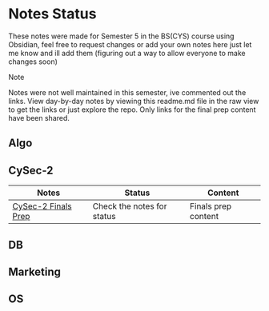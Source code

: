 # Notes Status

These notes were made for Semester 5 in the BS(CYS) course using Obsidian, feel free to request changes or add your own notes here just let me know and ill add them (figuring out a way to allow everyone to make changes soon)

> [!NOTE]
> Notes were not well maintained in this semester, ive commented out the links. View day-by-day notes by viewing this readme.md file in the raw view to get the links or just explore the repo. Only links for the final prep content have been shared.
## Algo
<!--
> [!WARNING]
> Algo might not have a complete QuickNote1 written for it, theres way too much math to type out :')

| Week #      | Date                                                    | Status     | Content                           |
| ----------- | ------------------------------------------------------- | ---------- |:--------------------------------- |
| Week 1      | 21 Aug                                                  | N/A        | Maam Absent                       |
| Week 1      | 23 Aug                                                  | N/A        | Maam Absent                       |
| Week 2      | 28 Aug                                                  | N/A        | Maam Absent                       |
| Week 2      | [30 Aug](Algo/Algo%2030%20August,%202023.md)            | Complete   | Intro to Algo                     |
| Week 3      | [4 Sept](Algo/Algo%204%20September,%202023.md)          | Complete   | Analyzing time complexity in code |
| Week 3      | [6 Sept](Algo/Algo%206%20September,%202023.md)          | Incomplete | Big-O                             |
| Week 4      | 11 Sept                                                 | N/A        | Quiz                              |
| Week 4      | [13 Sept](Algo/Algo%2013%20September,%202023.md)        | Incomplete | Chapter 3 of book                 |
| Week 5      | [18 Sept](Algo/Algo%2018%20September,%202023.md)        | Incomplete |                                   |
| Week 5      | [20 Sept](Algo/Algo%2020%20September,%202023.md)        | Incomplete | Recursion                         |
| Sessional 1 | [25 Sept](Algo/Exam%20Prep/Algo%20Quick%20Notes%201.md) | Incomplete | Prep material for sessional 1     |
| Week 6      | [27 Sept](Algo/Algo%2027%20September,%202023.md)        | Compelete  | Master Method Recurrences         |
| Week 7      | [2 Oct](Algo/Algo%202%20October,%202023.md)             | Incomplete | Recursive Tree                    |
| Week 7      | [4 Oct](Algo/Algo%204%20October,%202023.md)             | Incomplete | Insert Sort & Merge Sort Dry Run Analysis                                  |
| Week 8      | [9 Oct](Algo/Algo%209%20October,%202023.md)             | N/A           |                                   |
| Week 8      | [11 Oct](Algo/Algo%2011%20October,%202023.md)           | N/A           |                                   |
| Week 9      | [16 Oct](Algo/Algo%2016%20October,%202023.md)           | N/A           |                                   |
| Week 9      | [18 Oct](Algo/Algo%2018%20October,%202023.md)           | N/A           |                                   |
| Week 10     | [23 Oct](Algo/Algo%2023%20October,%202023.md)           | N/A           |                                   |
| Week 10     | [25 Oct](Algo/Algo%2025%20October,%202023.md)           | N/A           |                                   |
| Week 11     | [30 Oct](Algo/Algo%2030%20October,%202023.md)           | N/A           |                                   |
| Week 11     | [1 Nov](Algo/Algo%201%20November,%202023.md)            | N/A           |                                   |
-->

## CySec-2
<!--
Notes sponsored by chatGPT ;)

| Week #      | Date                                                          | Status     | Content                                                            |
| ----------- | ------------------------------------------------------------- | ---------- | ------------------------------------------------------------------ |
| Week 1      | [22 Aug](CySec-2/CySec2%2022%20August,%202023.md)             | Complete   | Introduction / Authenticate, Authorize / Audit  + Mirai Case Study |
| Week 1      | [24 Aug](CySec-2/CySec2%2024%20August,%202023.md)             | Refactor   | IS Terminology, 2 Case Studies & APT Overview                      |
| Week 2      | [29 Aug](CySec-2/CySec2%2029%20August,%202023.md)             | Complete   | APT Cyber Killchain and Carbanak Case Study                        |
| Week 2      | [31 Aug](CySec-2/CySec2%2031%20August,%202023.md)             | Complete   | Revising DNS & DHCP & URL                                          |
| Week 3      | [5 Sept](CySec-2/CySec2%205%20September,%202023.md)           | Complete   | Wireshark DNS Lab                                                  |
| Week 3      | [7 Sept](CySec-2/CySec2%207%20September,%202023.md)           | Incomplete | DNS query and weaknesses                                           |
| Week 4      | [12 Sept](CySec-2/CySec2%2012%20September,%202023.md)         | Incomplete | DNS Cache poisoning version 2                                      |
| Week 4      | [14 Sept](CySec-2/CySec2%2014%20September,%202023.md)         | Incomplete | TCP stuff                                                          |
| Week 5      | [19 Sept](CySec-2/CySec2%2019%20September,%202023.md)         | Incomplete | TCP Mitnick Attack + Started CH6                                   |
| Week 5      | 21 Sept                                                       | N/A        | pfSense Lab setup DHCP, DNS, Rules                                 |
| Sessional-1 | [25 Sept](CySec-2/Exam%20Prep/CySec-2%20Quick%20Notes%201.md) | Complete   | Prep material for Sessional 1                                      |
| Week 6      | [28 Sept](CySec-2/CySec2%2028%20September,%202023.md)         | Incomplete | Stateful Packet inspection                                         |
| Week 7      | [3rd Oct](CySec-2/CySec2%203%20October,%202023.md)            | N/A        |                                                                    |
| Week 7      | [5th Oct](CySec-2/CySec2%205%20October,%202023.md)            | N/A        |                                                                    |
| Week 8      | [10th Oct](CySec-2/CySec2%2010%20October,%202023.md)          | N/A        |                                                                    |
| Week 8      | [12th Oct](CySec-2/CySec2%2012%20October,%202023.md)          | N/A        |                                                                    |
| Week 9      | [17th Oct](CySec-2/CySec2%2017%20October,%202023.md)          | N/A        |                                                                    |
| Week 9      | [19th Oct](CySec-2/CySec2%2019%20October,%202023.md)          | Incomplete | Firewall Architecture, Management                                  |
| Week 10     | [24th Oct](CySec-2/CySec2%20124%20October,%202023.md)         | Incomplete |                                                                    |
| Week 10     | [26th Oct](CySec-2/CySec2%2026%20October,%202023.md)          | N/A        |                                                                    |
| Week 11     | [31th Oct](CySec-2/CySec2%2031%20October,%202023.md)          | N/A        |                                                                    |
| Week 11     | [1st Nov](CySec-2/CySec2%201%20November,%202023.md)           | N/A        |                                                                    |
|             | [14th Nov](CySec-2/CySec2%2014%20November,%202023.md)                                                              |            |                                                                    |
-->

| Notes                                                     | Status                     | Content |
| --------------------------------------------------------- | -------------------------- | ------- |
| [CySec-2 Finals Prep](CySec-2/Exam%20Prep/CySec-2%20Finals%20Prep.md) | Check the notes for status | Finals prep content        |

## DB
<!--
| Week #      | Date                                                | Status                        | Content                            |
| ----------- | --------------------------------------------------- | ----------------------------- | ---------------------------------- |
| Week 1      | [22 Aug](DB/DB%2022%20August,%202023.md)            | Complete                      | Introduction & Evolution of a DMBS |
| Week 1      | [24 Aug](DB/DB%2024%20August,%202023.md)            | Refactor (Need to use Slides) | Data Modelling                     |
| Week 2      | [29 Aug](DB/DB%2029%20August,%202023.md)            | Incomplete                    | Data Modelling PT2                 |
| Week 2      | 31 Aug                                              | N/A                           | Class Cancelled                    |
| Week 3      | [5 Sept](DB/DB%205%20September,%202023.md)          | Incomplete                    | Some more DB stuff                 |
| Week 3      | [7 Sept](DB/DB%207%20September,%202023.md)          | Incomplete                    | idk man                            |
| Week 4      | [12 Sept](DB/DB%2012%20September,%202023.md)        | Complete                      | idk man pt2                        |
| Week 4      | [14 Sept](DB/DB%2014%20September,%202023.md)        | Incomplete                    | Relations in notation form         |
| Week 5      | [19 Sept](DB/DB%2019%20September,%202023.md)        | Incomplete                    |                                    |
| Week 5      | [21 Sept](DB/DB%2021%20September,%202023.md)        |                               |                                    |
| Sessional-1 | [25 Sept](DB/Exam%20Prep/DB%20Quick%20Notes%201.md) | N/A                           | Prep material for sessional 1      |
| Week 6      | [28 Sept](DB/DB%2028%20September,%202023.md)        | Incomplete                    | SQL                                |
| Week 7      | [3rd Oct](DB/DB%203%20October,%202023.md)           | Incomplete                    |                                    |
| Week 7      | [5th Oct](DB/DB%205%20October,%202023.md)           | N/A                           |                                    |
| Week 8      | [10th Oct](DB/DB%2010%20October,%202023.md)         | N/A                           |                                    |
| Week 8      | [12th Oct](DB/DB%2012%20October,%202023.md)         | N/A                           |                                    |
| Week 9      | [17th Oct](DB/DB%2017%20October,%202023.md)         | Incomplete                    |                                    |
| Week 9      | [19th Oct](DB/DB%2019%20October,%202023.md)         | N/A                           |                                    |
| Week 10     | [24th Oct](DB/DB%20124%20October,%202023.md)        | N/A                           |                                    |
| Week 10     | [26th Oct](DB/DB%2026%20October,%202023.md)         | N/A                           |                                    |
| Week 11     | [31th Oct](DB/DB%2031%20October,%202023.md)         | N/A                           |                                    |
| Week 11     | [1st Nov](DB/DB%201%20November,%202023.md)          | N/A                           |                                    |
-->
## Marketing
<!--

| Week #      | Date                                                              | Status   | Content                       |
| ----------- | ----------------------------------------------------------------- | -------- | ----------------------------- |
| Week 1      | 22 Aug                                                            | N/A      | Sir Absent                    |
| Week 1      | 24 Aug                                                            | N/A      | Sir Absent                    |
| Week 2      | 29 Aug                                                            | N/A      | Sir Absent                    |
| Week 2      | [31 Aug](Marketing/Marketing%2031%20August,%202023.md)            | Complete | Introductory                  |
| Week 3      | 5 Sept                                                            | N/A      | Maam Absent                   |
| Week 3      | [7 Sept](Marketing/Marketing%207%20September,%202023.md)          | Complete | Social Media Marketing        |
| Week 4      | 12 Sept                                                           | N/A      | Presentations                 |
| Week 4      | [13 Sept](Marketing/Marketing%2013%20September,%202023.md)        | Complete | Content Marketing             |
| Week 5      | [19 Sept](Marketing/Marketing%2019%20September,%202023.md)        | Complete | Websites                      |
| Week 5      | [20 Sept](Marketing/Marketing%2021%20September,%202023.md)        | Complete | Blogging                      |
| Sessional-1 | [23 Sept](Marketing/Exam%20Prep/Marketing%20Quick%20Notes%201.md) | Complete | Prep material for sessional 1 |
| Week 6      | [27 Sept](Marketing/Marketing%2027%20September,%202023.md)        | N/A      | Was absent                    |
| Week 7      | [3 Oct](Marketing/Marketing%203%20October,%202023.md)             | N/A      |                               |
| Week 7      | [4 Oct](Marketing/Marketing%204%20October,%202023.md)             | N/A      |                               |
| Week 8      | [10 Oct](Marketing/Marketing%2010%20October,%202023.md)           | N/A      |                               |
| Week 8      | [11 Oct](Marketing/Marketing%2011%20October,%202023.md)           | N/A      |                               |
| Week 9      | [17 Oct](Marketing/Marketing%2017%20October,%202023.md)           | N/A      |                               |
| Week 9      | [18 Oct](Marketing/Marketing%2018%20October,%202023.md)           | N/A      |                               |
| Week 10     | [24 Oct](Marketing/Marketing%2024%20October,%202023.md)           | N/A      |                               |
| Week 10     | [25 Oct](Marketing/Marketing%2025%20October,%202023.md)           | N/A      |                               |
| Week 11     | [31 Oct](Marketing/Marketing%2031%20October,%202023.md)           | N/A      |                               |
| Week 11     | [1 Nov](Marketing/Marketing%201%20November,%202023.md)            | N/A      |                               |
-->
## OS
<!--
| Week #      | Date                                                   | Status      | Content                                                |
| ----------- | ------------------------------------------------------ | ----------- | ------------------------------------------------------ |
| Week 1      | [22 Aug](OS/OS%2022%20August,%202023.md)               | Complete    | Intro, FDE Cycle, OpCodes/OpRands, Interrupts          |
| Week 1      | [24 Aug](OS/OS%2024%20August,%202023.md)               | Complete    | Review Questions Chapter #1                            |
| Week 2      | [29 Aug](OS/OS%2029%20August,%202023.md)               | Complete    | I/O technique, SMP + MCC, Chapter 2: Operating System  |
| Week 2      | [31 Aug](OS/OS%2031%20August,%202023.md)               | Refactor    | Chapter 2 completed till 2.3                           |
| Week 3      | [5 Sept](OS/OS%205%20September,%202023.md)             | Incomplete  | Continuing Chapter 2 + A whole lot of stuff to fill in |
| Week 3      | [7 Sept](OS/OS%207%20September,%202023.md)             | Incomplete  | Wrapping up Chapter 2 + Did till chapter 3.2           |
| Week 4      | [12 Sept](OS/OS%2012%20September,%202023.md)           | Incomplete  | 3.3 and onwards                                        |
| Week 4      | [14 Sept](OS/OS%2014%20September,%202023.md)           | Incomplete  | UNIX SVR4                                              |
| Week 5      | [19 Sept](OS/OS%2019%20September,%202023.md)           | Incomplete  | Scheduling routines                                    |
| Week 5      | [21 Sept](OS/OS%2021%20September,%202023.md)           | Incomplete  | Last lec cont. + Feedback                              |
| Sessional-1 | [25 Sept](OS/Exam%20Prep/OS%20Quick%20Notes%201.md)    | In progress | Prep material for sessional 1                          |
| Week 6      | [28 Sept](OS/OS%2028%20September,%202023.md)           | Complete    | Fair Share Scheduling & UNIX Scheduler                 |
| Week 7      | [3rd Oct](OS/OS%203%20October,%202023.md)              | Incomplete  | Chapter 4 Threads                                      |
| Week 7      | [5th Oct](OS/OS%205%20October,%202023.md)              | Incomplete  | ULT and KLT                                            |
| Week 8      | [10th Oct](OS/OS%2010%20October,%202023.md)            | N/A         |                                                        |
| Week 8      | [12th Oct](OS/OS%2012%20October,%202023.md)            | N/A         |                                                        |
| Week 9      | [17th Oct](OS/OS%2017%20October,%202023.md)            | N/A         |                                                        |
| Week 9      | [19th Oct](OS/OS%2019%20October,%202023.md)            | N/A         |                                                        |
| Week 10     | [24th Oct](OS/OS%2024%20October,%202023.md)            | Incomplete  |                                                        |
| Week 10     | [26th Oct](OS/OS%2026%20October,%202023.md)            | N/A         |                                                        |
| Week 11     | [31th Oct](OS/OS%2031%20October,%202023.md)            | N/A         |                                                        |
| Week 11     | [1st Nov](OS/OS%201%20November,%202023.md)             | N/A         |                                                        |
| Sessional-2 | [OS-QuickNotes2](OS/OS%20Quick%20Notes%202,%202023.md)      |             |                                                        |
-->
